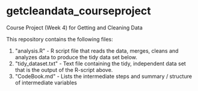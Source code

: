 # getcleandata_courseproject
Course Project (Week 4) for Getting and Cleaning Data

This repository contains the following files:
1. "analysis.R" - R script file that reads the data, merges, cleans and analyzes data to produce the tidy data set below.
2. "tidy_dataset.txt" - Text file containing the tidy, independent data set that is the output of the R-script above.
3. "CodeBook.md" - Lists the intermediate steps and summary / structure of intermediate variables

